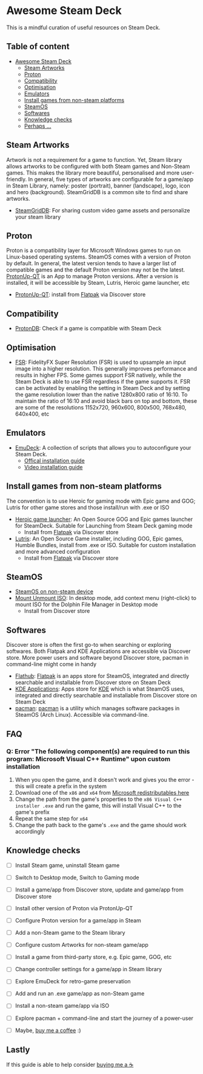 # Awesome Steam Deck

This is a mindful curation of useful resources on Steam Deck.

## Table of content
- [Awesome Steam Deck](#awesome-steam-deck)
  * [Steam Artworks](#steam-artworks)
  * [Proton](#proton)
  * [Compatibility](#compatibility)
  * [Optimisation](#optimisation)
  * [Emulators](#emulators)
  * [Install games from non-steam platforms](#install-games-from-non-steam-platforms)
  * [SteamOS](#steamos)
  * [Softwares](#softwares)
  * [Knowledge checks](#knowledge-checks)
  * [Perhaps ...](#perhaps-)

## Steam Artworks
Artwork is not a requirement for a game to function. Yet, Steam library allows artworks to be configured with both Steam games and Non-Steam games. This makes the library more beautiful, personalised and more user-friendly. In general, five types of artworks are configurable for a game/app in Steam Library, namely: poster (portrait), banner (landscape), logo, icon and hero (background). SteamGridDB is a common site to find and share artworks.
- [SteamGridDB](https://www.steamgriddb.com/): For sharing custom video game assets and personalize your steam library 



## Proton
Proton is a compatibility layer for Microsoft Windows games to run on Linux-based operating systems. SteamOS comes with a version of Proton by default. In general, the latest version tends to have a larger list of compatible games and the default Proton version may not be the latest. [ProtonUp-QT](https://davidotek.github.io/protonup-qt/) is an App to manage Proton versions. After a version is installed, it will be accessible by Steam, Lutris, Heroic game launcher, etc
- [ProtonUp-QT](https://davidotek.github.io/protonup-qt/): install from [Flatpak](https://flathub.org/apps/details/net.davidotek.pupgui2) via Discover store


## Compatibility 
- [ProtonDB](https://www.protondb.com/): Check if a game is compatible with Steam Deck

## Optimisation
- [FSR](https://en.m.wikipedia.org/wiki/GPUOpen#FidelityFX_Super_Resolution): FidelityFX Super Resolution (FSR) is used to upsample an input image into a higher resolution. This generally improves performance and results in higher FPS. Some games support FSR natively, while the Steam Deck is able to use FSR regardless if the game supports it. FSR can be activated by enabling the setting in Steam Deck and by setting the game resolution lower than the native 1280x800 ratio of 16:10. To maintain the ratio of 16:10 and avoid black bars on top and bottom, these are some of the resolutions 1152x720, 960x600, 800x500, 768x480, 640x400, etc


## Emulators
- [EmuDeck](https://www.emudeck.com): A collection of scripts that allows you to autoconfigure your Steam Deck.
  - [Offical installation guide](https://www.emudeck.com/#how_to_install)
  - [Video installation guide](https://m.youtube.com/watch?v=AvzSHxccmIg)


## Install games from non-steam platforms
The convention is to use Heroic for gaming mode with Epic game and GOG; Lutris for other game stores and those install/run with .exe or ISO
- [Heroic game launcher](https://heroicgameslauncher.com/): An Open Source GOG and Epic games launcher for SteamDeck. Suitable for Launching from Steam Deck gaming mode
  - Install from [Flatpak](https://flathub.org/apps/details/com.heroicgameslauncher.hgl) via Discover store
- [Lutris](https://lutris.net/): An Open Source Game installer, including GOG, Epic games, Humble Bundles, install from .exe or ISO. Suitable for custom installation and more advanced configuration
  - Install from [Flatpak](https://flathub.org/apps/details/net.lutris.Lutris) via Discover store


## SteamOS
- [SteamOS on non-steam device](https://m.youtube.com/watch?v=Xr2BO4IPqro)
- [Mount Unmount ISO](https://store.kde.org/p/1414733/): In desktop mode, add context menu (right-click) to mount ISO for the Dolphin File Manager in Desktop mode
  - Install from Discover store


## Softwares
Discover store is often the first go-to when searching or exploring softwares. Both Flatpak and KDE Applications are accessible via Discover store. More power users and software beyond Discover store, pacman in command-line might come in handy
- [Flathub](https://flathub.org/home): [Flatpak](https://flatpak.org/) is an apps store for SteamOS, integrated and directly searchable and installable from Discover store on Steam Deck
- [KDE Applications](https://apps.kde.org/): Apps store for [KDE](https://en.m.wikipedia.org/wiki/KDE_Plasma_5) which is what SteamOS uses, integrated and directly searchable and installable from Discover store on Steam Deck
- [pacman](https://archlinux.org/packages/): [pacman](https://archlinux.org/pacman/) is a utility which manages software packages in SteamOS (Arch Linux). Accessible via command-line.


## FAQ

### Q: Error "The following component(s) are required to run this program: Microsoft Visual C++ Runtime" upon custom installation
1. When you open the game, and it doesn't work and gives you the error - this will create a prefix in the system
2. Download one of the `x86` and `x64` from [Microsoft redistributables here](https://learn.microsoft.com/en-us/cpp/windows/latest-supported-vc-redist?view=msvc-170)
3. Change the path from the game's properties to the `x86 Visual C++ installer .exe` and run the game, this will install Visual C++ to the game's prefix
4. Repeat the same step for `x64`
5. Change the path back to the game's `.exe` and the game should work accordingly


## Knowledge checks
- [ ] Install Steam game, uninstall Steam game
- [ ] Switch to Desktop mode, Switch to Gaming mode
- [ ] Install a game/app from Discover store, update and game/app from Discover store
- [ ] Install other version of Proton via ProtonUp-QT
- [ ] Configure Proton version for a game/app in Steam
- [ ] Add a non-Steam game to the Steam library
- [ ] Configure custom Artworks for non-steam game/app
- [ ] Install a game from third-party store, e.g. Epic game, GOG, etc
- [ ] Change controller settings for a game/app in Steam library
- [ ] Explore EmuDeck for retro-game preservation 
- [ ] Add and run an .exe game/app as non-Steam game
- [ ] Install a non-steam game/app via ISO
- [ ] Explore pacman + command-line and start the journey of a power-user
- [ ] Maybe, [buy me a coffee](https://github.com/MarcoLeongDev/awesome-steam-deck/blob/main/README.md#perhaps-) :)



## Lastly
If this guide is able to help consider [buying me a ☕️](https://www.buymeacoffee.com/marcoleong)
